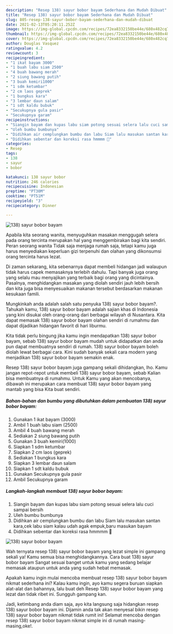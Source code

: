 ```yaml
---
description: "Resep 138) sayur bobor bayam Sederhana dan Mudah Dibuat"
title: "Resep 138) sayur bobor bayam Sederhana dan Mudah Dibuat"
slug: 805-resep-138-sayur-bobor-bayam-sederhana-dan-mudah-dibuat
date: 2021-02-13T05:20:11.252Z
image: https://img-global.cpcdn.com/recipes/72ea8332150be44e/680x482cq70/138-sayur-bobor-bayam-foto-resep-utama.jpg
thumbnail: https://img-global.cpcdn.com/recipes/72ea8332150be44e/680x482cq70/138-sayur-bobor-bayam-foto-resep-utama.jpg
cover: https://img-global.cpcdn.com/recipes/72ea8332150be44e/680x482cq70/138-sayur-bobor-bayam-foto-resep-utama.jpg
author: Douglas Vasquez
ratingvalue: 4.2
reviewcount: 3
recipeingredient:
- "1 ikat bayam 3000"
- "1 buah labu siam 2500"
- "4 buah bawang merah"
- "2 siung bawang putih"
- "3 buah kemiri1000"
- "1 sdm ketumbar"
- "2 cm laos geprek"
- "1 bungkus kara"
- "3 lembar daun salam"
- "1 sdt kaldu bubuk"
- "Secukupnya gula pasir"
- "Secukupnya garam"
recipeinstructions:
- "Siangin bayam dan kupas labu siam potong sesuai selera lalu cuci sampai bersih"
- "Uleh bumbu bumbunya"
- "Didihkan air cemplungkan bumbu dan labu Siam lalu masukan santan kara,cek labu siam kalau udah agak empuk,baru masukan bayam"
- "Didihkan sebentar dan koreksi rasa hmmmm 🤤"
categories:
- Resep
tags:
- 138
- sayur
- bobor

katakunci: 138 sayur bobor 
nutrition: 246 calories
recipecuisine: Indonesian
preptime: "PT30M"
cooktime: "PT51M"
recipeyield: "3"
recipecategory: Dinner

---
```



![138) sayur bobor bayam](https://img-global.cpcdn.com/recipes/72ea8332150be44e/680x482cq70/138-sayur-bobor-bayam-foto-resep-utama.jpg)

Apabila kita seorang wanita, menyuguhkan masakan menggugah selera pada orang tercinta merupakan hal yang menggembirakan bagi kita sendiri. Peran seorang  wanita Tidak saja menjaga rumah saja, tetapi kamu juga harus menyediakan keperluan gizi terpenuhi dan olahan yang dikonsumsi orang tercinta harus lezat.

Di zaman  sekarang, kita sebenarnya dapat membeli hidangan jadi walaupun tidak harus capek memasaknya terlebih dahulu. Tapi banyak juga orang yang selalu mau menyajikan yang terbaik bagi orang yang dicintainya. Pasalnya, menghidangkan masakan yang diolah sendiri jauh lebih bersih dan kita juga bisa menyesuaikan makanan tersebut berdasarkan makanan kesukaan famili. 



Mungkinkah anda adalah salah satu penyuka 138) sayur bobor bayam?. Tahukah kamu, 138) sayur bobor bayam adalah sajian khas di Indonesia yang kini disukai oleh orang-orang dari berbagai wilayah di Nusantara. Kita dapat memasak 138) sayur bobor bayam olahan sendiri di rumahmu dan dapat dijadikan hidangan favorit di hari liburmu.

Kita tidak perlu bingung jika kamu ingin mendapatkan 138) sayur bobor bayam, sebab 138) sayur bobor bayam mudah untuk didapatkan dan anda pun dapat membuatnya sendiri di rumah. 138) sayur bobor bayam boleh diolah lewat berbagai cara. Kini sudah banyak sekali cara modern yang menjadikan 138) sayur bobor bayam semakin enak.

Resep 138) sayur bobor bayam juga gampang sekali dihidangkan, lho. Kamu jangan repot-repot untuk membeli 138) sayur bobor bayam, sebab Kalian bisa membuatnya di rumahmu. Untuk Kamu yang akan mencobanya, dibawah ini merupakan cara membuat 138) sayur bobor bayam yang mantab yang bisa Kita buat sendiri.

<!--inarticleads1-->

##### Bahan-bahan dan bumbu yang dibutuhkan dalam pembuatan 138) sayur bobor bayam:

1. Gunakan 1 ikat bayam (3000)
1. Ambil 1 buah labu siam (2500)
1. Ambil 4 buah bawang merah
1. Sediakan 2 siung bawang putih
1. Gunakan 3 buah kemiri(1000)
1. Siapkan 1 sdm ketumbar
1. Siapkan 2 cm laos (geprek)
1. Sediakan 1 bungkus kara
1. Siapkan 3 lembar daun salam
1. Siapkan 1 sdt kaldu bubuk
1. Gunakan Secukupnya gula pasir
1. Ambil Secukupnya garam




<!--inarticleads2-->

##### Langkah-langkah membuat 138) sayur bobor bayam:

1. Siangin bayam dan kupas labu siam potong sesuai selera lalu cuci sampai bersih
1. Uleh bumbu bumbunya
1. Didihkan air cemplungkan bumbu dan labu Siam lalu masukan santan kara,cek labu siam kalau udah agak empuk,baru masukan bayam
1. Didihkan sebentar dan koreksi rasa hmmmm 🤤
<img src="//assets-global.cpcdn.com/assets/icons/button_play-2c75c40dde080a61004c1f40b05d8f140eaff45d7e9e6481dc71c63d2e7c4909.png" alt="138) sayur bobor bayam">



Wah ternyata resep 138) sayur bobor bayam yang lezat simple ini gampang sekali ya! Kamu semua bisa menghidangkannya. Cara buat 138) sayur bobor bayam Sangat sesuai banget untuk kamu yang sedang belajar memasak ataupun untuk anda yang sudah hebat memasak.

Apakah kamu ingin mulai mencoba membuat resep 138) sayur bobor bayam nikmat sederhana ini? Kalau kamu ingin, ayo kamu segera buruan siapkan alat-alat dan bahannya, lalu buat deh Resep 138) sayur bobor bayam yang lezat dan tidak ribet ini. Sungguh gampang kan. 

Jadi, ketimbang anda diam saja, ayo kita langsung saja hidangkan resep 138) sayur bobor bayam ini. Dijamin anda tak akan menyesal bikin resep 138) sayur bobor bayam nikmat tidak rumit ini! Selamat mencoba dengan resep 138) sayur bobor bayam nikmat simple ini di rumah masing-masing,oke!.

